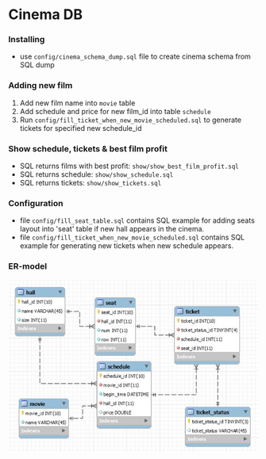 # Cinema DB

### Installing

* use `config/cinema_schema_dump.sql` file to create cinema schema from SQL dump

### Adding new film

1. Add new film name into `movie` table
2. Add schedule and price for new film_id into table `schedule`
3. Run `config/fill_ticket_when_new_movie_scheduled.sql` to generate tickets for specified new schedule_id

### Show schedule, tickets & best film profit

* SQL returns films with best profit: `show/show_best_film_profit.sql`
* SQL returns schedule: `show/show_schedule.sql`
* SQL returns tickets: `show/show_tickets.sql`

### Configuration

* file `config/fill_seat_table.sql` contains SQL example for adding seats layout into 'seat' table if new hall appears in the cinema.
* file `config/fill_ticket_when_new_movie_scheduled.sql` contains SQL example for generating new tickets when new schedule appears.
 
### ER-model

![ER-model](EER.jpg)
